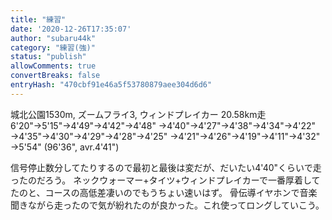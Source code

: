```yaml
---
title: "練習"
date: '2020-12-26T17:35:07'
author: "subaru44k"
category: "練習(強)"
status: "publish"
allowComments: true
convertBreaks: false
entryHash: "470cbf91e46a5f53780879aee304d6d6"
---
```

城北公園1530m, ズームフライ3, ウィンドプレイカー
20.58km走
6'20"→5'15"→4'49"→4'42"→4'48"
→4'40"→4'27"→4'38"→4'34"→4'22"
→4'35"→4'30"→4'29"→4'28"→4'25"
→4'21"→4'26"→4'19"→4'11"→4'32"
→5'54"
(96'36", avr.4'41")

信号停止数分してたりするので最初と最後は変だが、だいたい4'40"くらいで走ったのだろう。
ネックウォーマー+タイツ+ウィンドプレイカーで一番厚着してたのと、コースの高低差凄いのでもうちょい速いはず。
骨伝導イヤホンで音楽聞きながら走ったので気が紛れたのが良かった。これ使ってロングしていこう。
